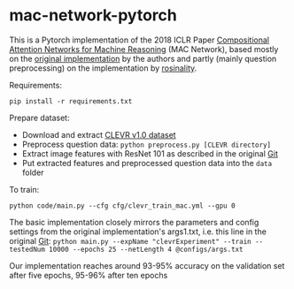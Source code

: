 # mac-network-pytorch

This is a Pytorch implementation of the 2018 ICLR Paper [Compositional Attention Networks for Machine Reasoning](https://arxiv.org/abs/1803.03067) (MAC Network), based mostly on the [original implementation](https://github.com/stanfordnlp/mac-network) by the authors and partly (mainly question preprocessing) on the implementation by [rosinality](https://github.com/rosinality/mac-network-pytorch).

Requirements:
```
pip install -r requirements.txt
```

Prepare dataset:
- Download and extract [CLEVR v1.0 dataset](http://cs.stanford.edu/people/jcjohns/clevr/)
- Preprocess question data:  `python preprocess.py [CLEVR directory]`
- Extract image features with ResNet 101 as described in the original [Git](https://github.com/stanfordnlp/mac-network#feature-extraction)
- Put extracted features and preprocessed question data into the `data` folder

To train:
```
python code/main.py --cfg cfg/clevr_train_mac.yml --gpu 0
```
The basic implementation closely mirrors the parameters and config settings from the original implementation's args1.txt, i.e. this line in the original [Git](https://github.com/stanfordnlp/mac-network#model-variants): `python main.py --expName "clevrExperiment" --train --testedNum 10000 --epochs 25 --netLength 4 @configs/args.txt`

Our implementation reaches around 93-95% accuracy on the validation set after five epochs, 95-96% after ten epochs
